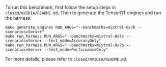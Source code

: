 To run this benchmark, first follow the setup steps in `closed/NVIDIA/README.md`. Then to generate the TensorRT engines and run the harness:

```
make generate_engines RUN_ARGS="--benchmarks=mixtral-8x7b --scenarios=Server"
make run_harness RUN_ARGS="--benchmarks=mixtral-8x7b --scenarios=Server --test_mode=AccuracyOnly"
make run_harness RUN_ARGS="--benchmarks=mixtral-8x7b --scenarios=Server --test_mode=PerformanceOnly"
```

For more details, please refer to `closed/NVIDIA/README.md`.